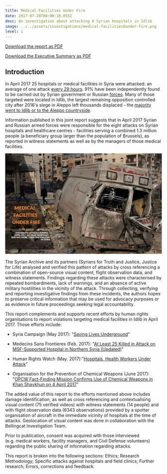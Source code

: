 ```yaml
---
title: Medical Facilities Under Fire
date: 2017-07-28T00:00:18.055Z
desc: An investigation about attacking 8 Syrian hospitals in Idlib
image: ../../assets/investigations/medical-facilities0under-fire.png
level: 1
---
```


[Download the report as PDF](https://media.syrianarchive.org/owncloud/index.php/s/jXNvGveBP2biIdl)

[Download the Executive Summary as PDF](https://media.syrianarchive.org/owncloud/index.php/s/Q9bZGzlpV0awsfy)

## Introduction

In April 2017 25 hospitals or medical facilities in Syria were attacked: an average of one attack [every 29 hours](https://www.theguardian.com/global-development/2017/may/11/doctors-syria-crowdfunding-maintain-underground-field-hospitals). 91% have been independently found to be carried out by Syrian government or Russian [forces](http://foreignpolicy.com/2017/05/31/syria-hospitals-assad-civil-war-russia-usaid/). Many of those targeted were located in Idlib, the largest remaining opposition controlled city after 2016's siege in Aleppo left thousands displaced - the [majority went to Idlib or to the Aleppo countryside](http://www.aljazeera.com/indepth/features/2017/01/displaced-syrians-stuck-limbo-idlib-taiba-camp-170129054623992.html).

Information published in this joint report suggests that in April 2017 Syrian and Russian armed forces were responsible for the eight attacks on Syrian hospitals and healthcare centres - facilities serving a combined 1.3 million people (a beneficiary group larger than the population of Brussels), as reported in witness statements as well as by the managers of those medical facilities.

![Medical Facilities Under Fire](../../assets/cover-photo-web.width-800.png)

The Syrian Archive and its partners (Syrians for Truth and Justice, Justice for Life) analysed and verified this pattern of attacks by cross referencing a combination of open-source visual content, flight observation data, and witness statements. Findings regarding these attacks were characterised by repeated bombardments, lack of warnings, and an absence of active military hostilities in the vicinity of the attack. Through collecting, verifying and reporting investigative findings from these incidents, the authors hopes to preserve critical information that may be used for advocacy purposes or as evidence in future proceedings seeking legal accountability.

This report complements and supports recent efforts by human rights organisations to report violations targeting medical facilities in Idlib in April 2017. Those efforts include:

-   Syria Campaign (May 2017): "[Saving Lives Underground](https://d1p8u7ytnu6qui.cloudfront.net/Saving%20Lives%20Underground%20report.pdf)"

-   Medecins Sans Frontieres (Feb. 2017): "[At Least 25 Killed in Attack on MSF-Supported Hospital in Northern Syria (Updated)](http://www.doctorswithoutborders.org/article/least-25-killed-attack-msf-supported-hospital-northern-syria-updated)"

-   Human Rights Watch (May. 2017):"[Hospitals, Health Workers Under Attack](https://www.hrw.org/news/2017/05/24/hospitals-health-workers-under-attack)"

-   Organisation for the Prevention of Chemical Weapons (June 2017): "[OPCW Fact-Finding Mission Confirms Use of Chemical Weapons in Khan Shaykhun on 4 April 2017](https://www.opcw.org/news/article/opcw-fact-finding-mission-confirms-use-of-chemical-weapons-in-khan-shaykhun-on-4-april-2017/)"

The added value of this report to the efforts mentioned above includes damage identification, as well as cross referencing and contextualising visual content (75 verified videos) with witness statements (14 people) and with flight observation data (6343 observations) provided by a spotter organisation of aircraft in the immediate vicinity of hospitals at the time of attacks. Geolocation of visual content was done in collaboration with the Bellingcat Investigation Team.

Prior to publication, consent was acquired with those interviewed (e.g. medical workers, facility managers, and Civil Defense volunteers) regarding the public sharing of information regarding attacks.

This report is broken into the following sections: Ethics; Research Methodology; Specific attacks against hospitals and field clinics; Further research; Errors, corrections and feedback.
